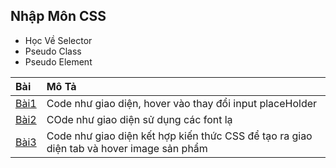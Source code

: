 ## Nhập Môn CSS

- Học Về Selector
- Pseudo Class
- Pseudo Element

| Bài                                                             | Mô Tả                                                                                     |
| :-------------------------------------------------------------- | :---------------------------------------------------------------------------------------- |
| [Bài1](https://buiduong2.github.io/F8-offline/day-03/ex01.html) | Code như giao diện, hover vào thay đổi input placeHolder                                  |
| [Bài2](https://buiduong2.github.io/F8-offline/day-03/ex01.html) | COde như giao diện sử dụng các font lạ                                                    |
| [Bài3](https://buiduong2.github.io/F8-offline/day-03/ex01.html) | Code như giao diện kết hợp kiến thức CSS để tạo ra giao diện tab  và hover image sản phẩm |
